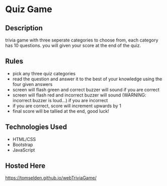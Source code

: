 Quiz Game
===============

Description
---------------
trivia game with three seperate categories to choose from, each category has 10 questions. 
you will given your score at the end of the quiz.

Rules
---------------
* pick any three quiz categories
* read the question and answer it to the best of your knowledge using the four given answers
* screen will flash green and correct buzzer will sound if you are correct
* screen will flash red and incorrect buzzer will sound (WARNING: incorrect buzzer is loud...) if you are incorrect
* if you are correct, score will increment upwards by 1
* final score will be tallied at the end, good luck!

Technologies Used
---------------
* HTML/CSS
* Bootstrap
* JavaScript

Hosted Here
---------------
https://tomselden.github.io/webTriviaGame/



